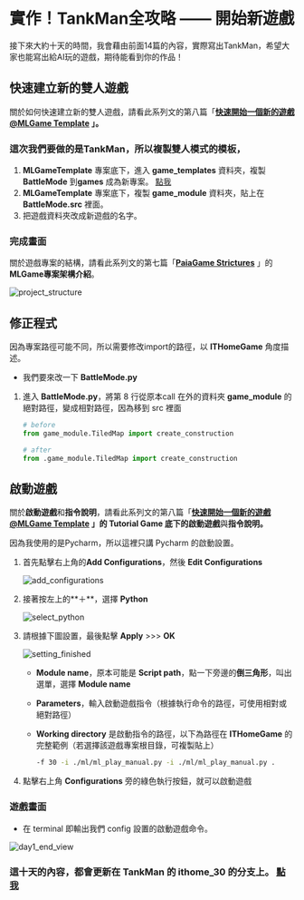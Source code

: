 # 實作！TankMan全攻略 —— 開始新遊戲

接下來大約十天的時間，我會藉由前面14篇的內容，實際寫出TankMan，希望大家也能寫出給AI玩的遊戲，期待能看到你的作品！

## 快速建立新的雙人遊戲

關於如何快速建立新的雙人遊戲，請看此系列文的第八篇「**[快速開始一個新的遊戲 @MLGame Template](https://ithelp.ithome.com.tw/articles/10297015) 」。**

### 這次我們要做的是TankMan，所以複製雙人模式的模板，

1. **MLGameTemplate** 專案底下，進入 **game_templates** 資料夾，複製 **BattleMode** 到**games** 成為新專案。 [點我](https://github.com/Jesse-Jumbo/MLGameTemplate/tree/main/game_templates)
2. **MLGameTemplate** 專案底下，複製 **game_module** 資料夾，貼上在 **BattleMode.src** 裡面。
3. 把遊戲資料夾改成新遊戲的名字。

### 完成畫面

關於遊戲專案的結構，請看此系列文的第七篇「[**PaiaGame Strictures**](https://ithelp.ithome.com.tw/articles/10296404) 」的 **MLGame專案架構介紹**。

![project_structure](https://raw.githubusercontent.com/Jesse-Jumbo/MLGameTemplate/main/Iron_article_2022/image/project_structure.png)

## 修正程式

因為專案路徑可能不同，所以需要修改import的路徑，以 **ITHomeGame** 角度描述。

- 我們要來改一下 **BattleMode.py**
1. 進入 **BattleMode.py**，將第 8 行從原本call 在外的資料夾 **game_module** 的絕對路徑，變成相對路徑，因為移到 src 裡面
    
    ```python
    # before
    from game_module.TiledMap import create_construction
    
    # after
    from .game_module.TiledMap import create_construction
    ```

## 啟動遊戲

關於**啟動遊戲**和**指令說明**，請看此系列文的第八篇「**[快速開始一個新的遊戲 @MLGame Template](https://ithelp.ithome.com.tw/articles/10297015) 」**的 **Tutorial Game** 底下的**啟動遊戲**與**指令說明。**

因為我使用的是Pycharm，所以這裡只講 Pycharm 的啟動設置。

1. 首先點擊右上角的**Add Configurations**，然後 **Edit Configurations**
    
    ![add_configurations](https://raw.githubusercontent.com/Jesse-Jumbo/MLGameTemplate/main/Iron_article_2022/image/add_configurations.png)
    
2. 接著按左上的**＋**，選擇 **Python**
    
    ![select_python](https://raw.githubusercontent.com/Jesse-Jumbo/MLGameTemplate/main/Iron_article_2022/image/select_python.png)
    
3. 請根據下圖設置，最後點擊 **Apply** >>> **OK**
    
    ![setting_finished](https://raw.githubusercontent.com/Jesse-Jumbo/MLGameTemplate/main/Iron_article_2022/image/setting_finished.png)
    
    - **Module name**，原本可能是 **Script path**，點一下旁邊的**倒三角形**，叫出選單，選擇 **Module name**
    - **Parameters**，輸入啟動遊戲指令（根據執行命令的路徑，可使用相對或絕對路徑）
    - **Working directory** 是啟動指令的路徑，以下為路徑在 **ITHomeGame** 的完整範例（若選擇該遊戲專案根目錄，可複製貼上）
        
        ```bash
        -f 30 -i ./ml/ml_play_manual.py -i ./ml/ml_play_manual.py .
        ```
        
4. 點擊右上角 **Configurations** 旁的綠色執行按鈕，就可以啟動遊戲

### 遊戲畫面

- 在 terminal 即輸出我們 config 設置的啟動遊戲命令。

![day1_end_view](https://raw.githubusercontent.com/Jesse-Jumbo/MLGameTemplate/main/Iron_article_2022/image/day1_end_view.png)

### 這十天的內容，都會更新在 TankMan 的 ithome_30 的分支上。 [點我](https://github.com/Jesse-Jumbo/TankMan/tree/day_1)
